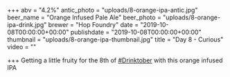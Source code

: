 +++
abv = "4.2%"
antic_photo = "uploads/8-orange-ipa-antic.jpg"
beer_name = "Orange Infused Pale Ale"
beer_photo = "uploads/8-orange-ipa-drink.jpg"
brewer = "Hop Foundry"
date = "2019-10-08T00:00:00+00:00"
publishdate = "2019-10-08T00:00:00+00:00"
thumbnail = "uploads/8-orange-ipa-thumbnail.jpg"
title = "Day 8 - Curious"
video = ""

+++
Getting a little fruity for the 8th of [#Drinktober](https://www.facebook.com/hashtag/drinktober?source=feed_text&epa=HASHTAG) with this orange infused IPA